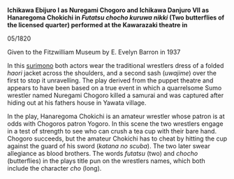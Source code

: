 **Ichikawa Ebijuro I as Nuregami Chogoro and Ichikawa Danjuro VII as Hanaregoma Chokichi in _Futatsu chocho kuruwa nikki_ (Two butterflies of the licensed quarter) performed at the Kawarazaki theatre in**

05/1820

Given to the Fitzwilliam Museum by E. Evelyn Barron in 1937

In this [surimono](/theme/surimono-and-special-printing-effects) both actors wear the traditional wrestlers dress of a folded _haori_ jacket across the shoulders, and a second sash (_uwajime_) over the first to stop it unravelling. The play derived from the puppet theatre and appears to have been based on a true event in which a quarrelsome Sumo wrestler named Nuregami Chogoro killed a samurai and was captured after hiding out at his fathers house in Yawata village.

In the play, Hanaregoma Chokichi is an amateur wrestler whose patron is at odds with Chogoros patron Yogoro. In this scene the two wrestlers engage in a test of strength to see who can crush a tea cup with their bare hand. Chogoro succeeds, but the amateur Chokichi has to cheat by hitting the cup against the guard of his sword (_katana no scuba_). The two later swear allegiance as blood brothers. The words _futatsu_ (two) and _chocho_ (butterflies) in the plays title pun on the wrestlers names, which both include the character _cho_ (long).
